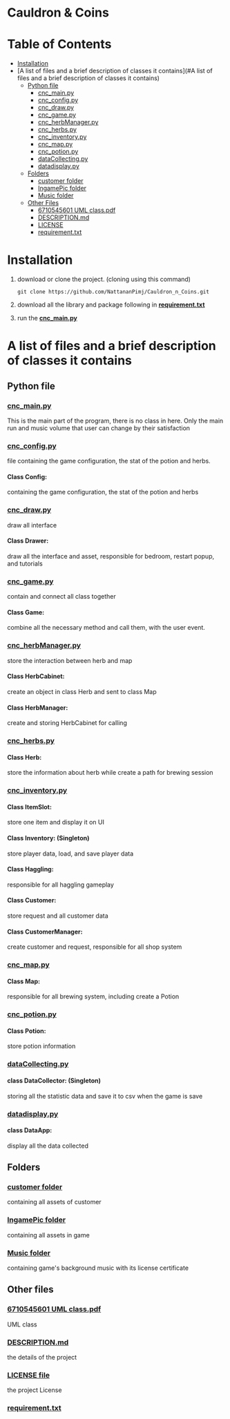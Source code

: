 # Cauldron & Coins

# Table of Contents

- [Installation](#Installation)
- [A list of files and a brief description of classes it contains](#A list of files and a brief description of classes it contains)
  - [Python file](#python-file)
    - [cnc_main.py](#cnc_mainpy)
    - [cnc_config.py](#cnc_configpy)
    - [cnc_draw.py](#cnc_drawpy)
    - [cnc_game.py](#cnc_gamepy)
    - [cnc_herbManager.py](#cnc_herbManagerpy)
    - [cnc_herbs.py](#cnc_herbspy)
    - [cnc_inventory.py](#cnc_inventorypy)
    - [cnc_map.py](#cnc_mappy)
    - [cnc_potion.py](#cnc_potionpy)
    - [dataCollecting.py](#datacollectingpy)
    - [datadisplay.py](#datadisplaypy)
  - [Folders](#folders)
    - [customer folder](#customer-folder)
    - [IngamePic folder](#ingamepic-folder)
    - [Music folder](#music-folder)
  - [Other Files](#other-files)
    - [6710545601 UML class.pdf](#6710545601-uml-classpdf)
    - [DESCRIPTION.md](#descriptionmd)
    - [LICENSE](#license-file)
    - [requirement.txt](#requirementtxt)



# Installation
1. download or clone the project. (cloning using this command)
    ```githubexpressionlanguage
   git clone https://github.com/NattananPimj/Cauldron_n_Coins.git
    ```

2. download all the library and package following in **[requirement.txt]()** 

3. run the **[cnc_main.py](cnc_main.py)**

# A list of files and a brief description of classes it contains

## Python file
### [cnc_main.py](cnc_main.py)
This is the main part of the program, there is no class in here. 
Only the main run and music volume that user can change by their satisfaction

### [cnc_config.py](cnc_config.py)
file containing the game configuration, the stat of the potion and herbs.<br/>
#### Class Config:
containing the game configuration, the stat of the potion and herbs

### [cnc_draw.py](cnc_draw.py)
draw all interface
#### Class Drawer:
draw all the interface and asset, responsible for bedroom, restart popup, and tutorials

### [cnc_game.py](cnc_game.py)
contain and connect all class together
#### Class Game:
combine all the necessary method and call them, with the user event.

### [cnc_herbManager.py](cnc_herbManager.py)
store the interaction between herb and map
#### Class HerbCabinet:
create an object in class Herb and sent to class Map
#### Class HerbManager:
create and storing HerbCabinet for calling

### [cnc_herbs.py](cnc_herb.py)
#### Class Herb:
store the information about herb while create a path for brewing session

### [cnc_inventory.py](cnc_inventory.py)
#### Class ItemSlot:
store one item and display it on UI
#### Class Inventory: (Singleton)
store player data, load, and save player data
#### Class Haggling:
responsible for all haggling gameplay
#### Class Customer:
store request and all customer data
#### Class CustomerManager:
create customer and request, responsible for all shop system

### [cnc_map.py](cnc_map.py)
#### Class Map:
responsible for all brewing system, including create a Potion

### [cnc_potion.py](cnc_potion.py)
#### Class Potion:
store potion information

### [dataCollecting.py](dataCollecting.py)
#### class DataCollector: (Singleton)
storing all the statistic data and save it to csv when the game is save

### [datadisplay.py](datadisplay.py)
#### class DataApp:
display all the data collected

## Folders

### [customer folder](customer)
containing all assets of customer

### [IngamePic folder](IngamePic)
containing all assets in game

### [Music folder](Music)
containing game's background music with its license certificate

## Other files

### [6710545601 UML class.pdf](6710545601%20UML%20class.pdf)
UML class

### [DESCRIPTION.md](DESCRIPTION.md)
the details of the project

### [LICENSE file](LICENSE)
the project License

### [requirement.txt](requirements.txt)